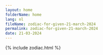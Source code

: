 ```yaml
---
layout: home
folderName: home
lang: nl
fileName: zodiac-for-given-21-march-2024
permalink: zodiac-for-given-21-march-2024
date: 21-03-2024
---
```

{% include zodiac.html %}

